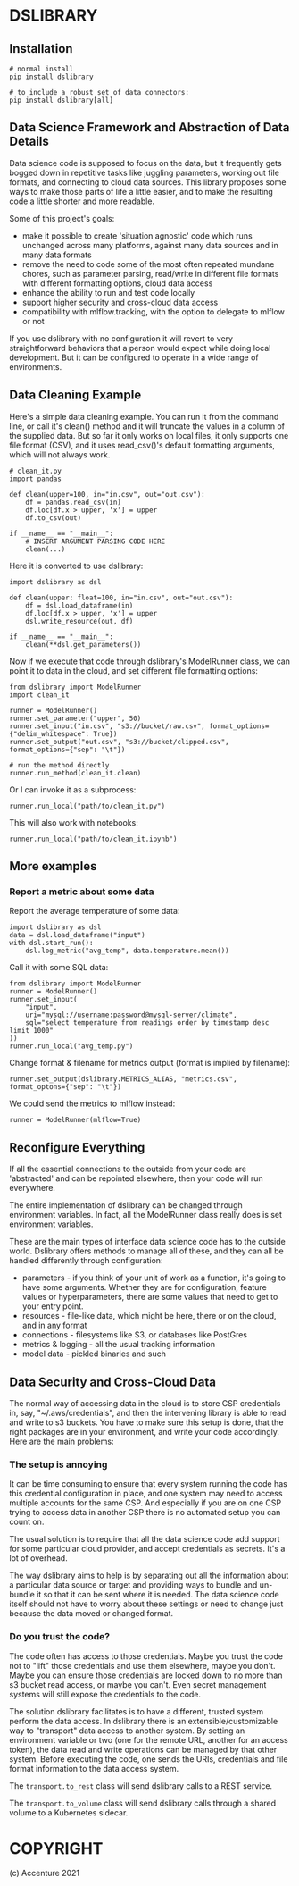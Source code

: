 # DSLIBRARY

## Installation

    # normal install
    pip install dslibrary

    # to include a robust set of data connectors:
    pip install dslibrary[all]

## Data Science Framework and Abstraction of Data Details

Data science code is supposed to focus on the data, but it frequently gets bogged down in repetitive tasks like
juggling parameters, working out file formats, and connecting to cloud data sources.  This library proposes some ways
to make those parts of life a little easier, and to make the resulting code a little shorter and more readable.

Some of this project's goals:
 * make it possible to create 'situation agnostic' code which runs unchanged across many platforms, against many data
   sources and in many data formats
 * remove the need to code some of the most often repeated mundane chores, such as parameter parsing, read/write in
   different file formats with different formatting options, cloud data access
 * enhance the ability to run and test code locally
 * support higher security and cross-cloud data access
 * compatibility with mlflow.tracking, with the option to delegate to mlflow or not

If you use dslibrary with no configuration it will revert to very straightforward behaviors that a person would expect
while doing local development.  But it can be configured to operate in a wide range of environments.


## Data Cleaning Example

Here's a simple data cleaning example.  You can run it from the command line, or call it's clean() method and it
will truncate the values in a column of the supplied data.  But so far it only works on local files, it only supports
one file format (CSV), and it uses read_csv()'s default formatting arguments, which will not always work.

    # clean_it.py
    import pandas

    def clean(upper=100, in="in.csv", out="out.csv"):
        df = pandas.read_csv(in)
        df.loc[df.x > upper, 'x'] = upper
        df.to_csv(out)

    if __name__ == "__main__":
        # INSERT ARGUMENT PARSING CODE HERE
        clean(...)

Here it is converted to use dslibrary:

    import dslibrary as dsl

    def clean(upper: float=100, in="in.csv", out="out.csv"):
        df = dsl.load_dataframe(in)
        df.loc[df.x > upper, 'x'] = upper
        dsl.write_resource(out, df)

    if __name__ == "__main__":
        clean(**dsl.get_parameters())

Now if we execute that code through dslibrary's ModelRunner class, we can point it to data in the cloud, and set
different file formatting options:

    from dslibrary import ModelRunner
    import clean_it

    runner = ModelRunner()
    runner.set_parameter("upper", 50)
    runner.set_input("in.csv", "s3://bucket/raw.csv", format_options={"delim_whitespace": True})
    runner.set_output("out.csv", "s3://bucket/clipped.csv", format_options={"sep": "\t"})

    # run the method directly
    runner.run_method(clean_it.clean)

Or I can invoke it as a subprocess:

    runner.run_local("path/to/clean_it.py")

This will also work with notebooks:

    runner.run_local("path/to/clean_it.ipynb")


## More examples

### Report a metric about some data

Report the average temperature of some data:

    import dslibrary as dsl
    data = dsl.load_dataframe("input")
    with dsl.start_run():
        dsl.log_metric("avg_temp", data.temperature.mean())

Call it with some SQL data:

    from dslibrary import ModelRunner
    runner = ModelRunner()
    runner.set_input(
        "input",
        uri="mysql://username:password@mysql-server/climate",
        sql="select temperature from readings order by timestamp desc limit 1000"
    ))
    runner.run_local("avg_temp.py")

Change format & filename for metrics output (format is implied by filename):

    runner.set_output(dslibrary.METRICS_ALIAS, "metrics.csv", format_optons={"sep": "\t"})

We could send the metrics to mlflow instead:

    runner = ModelRunner(mlflow=True)


## Reconfigure Everything

If all the essential connections to the outside from your code are 'abstracted' and can be repointed elsewhere,
then your code will run everywhere.

The entire implementation of dslibrary can be changed through environment variables.  In fact, all the
ModelRunner class really does is set environment variables.

These are the main types of interface data science code has to the outside world.  Dslibrary offers methods to
manage all of these, and they can all be handled differently through configuration:
* parameters - if you think of your unit of work as a function, it's going to have some arguments.  Whether they are
  for configuration, feature values or hyperparameters, there are some values that need to get to your entry point.
* resources - file-like data, which might be here, there or on the cloud, and in any format
* connections - filesystems like S3, or databases like PostGres
* metrics & logging - all the usual tracking information
* model data - pickled binaries and such


## Data Security and Cross-Cloud Data

The normal way of accessing data in the cloud is to store CSP credentials in, say, "~/.aws/credentials", and then the
intervening library is able to read and write to s3 buckets.  You have to make sure this setup is done, that the right
packages are in your environment, and write your code accordingly.  Here are the main problems:

### The setup is annoying

It can be time consuming to ensure that every system running the code has this credential configuration in place,
and one system may need to access multiple accounts for the same CSP.  And especially if you are on one CSP trying to
access data in another CSP there is no automated setup you can count on.

The usual solution is to require that all the data science code add support for some particular cloud provider,
and accept credentials as secrets.  It's a lot of overhead.

The way dslibrary aims to help is by separating out
all the information about a particular data source or target and providing ways to bundle and un-bundle it so that it
can be sent where it is needed.  The data science code itself should not have to worry about these settings or need
to change just because the data moved or changed format.

### Do you trust the code?

The code often has access to those credentials.  Maybe you trust the code not to "lift" those credentials and use
them elsewhere, maybe you don't.  Maybe you can ensure those credentials are locked down to no more than s3 bucket
read access, or maybe you can't.  Even secret management systems will still expose the credentials to the code.

The solution dslibrary facilitates is to have a different, trusted system perform the data access.  In dslibrary
there is an extensible/customizable way to "transport" data access to another system.  By setting an environment 
variable or two (one for the remote URL, another for an access token), the data read and write operations can be 
managed by that other system.  Before executing the code, one sends the URIs, credentials and file format information 
to the data access system.

The `transport.to_rest` class will send dslibrary calls to a REST service.

The `transport.to_volume` class will send dslibrary calls through a shared volume to a Kubernetes sidecar.


# COPYRIGHT

(c) Accenture 2021
